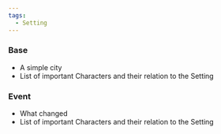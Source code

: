 ```yaml
---
tags:
  - Setting
---
```

### Base
- A simple city 
- List of important Characters and their relation to the Setting
### Event 
- What changed
- List of important Characters and their relation to the Setting
